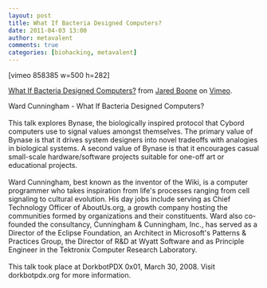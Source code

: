 ```yaml
---
layout: post
title: What If Bacteria Designed Computers?
date: 2011-04-03 13:00
author: metavalent
comments: true
categories: [biohacking, metavalent]
---
```

[vimeo 858385 w=500 h=282]<p><a href="https://vimeo.com/858385">What If Bacteria Designed Computers?</a> from <a href="https://vimeo.com/user423494">Jared Boone</a> on <a href="https://vimeo.com">Vimeo</a>.</p><p>Ward Cunningham - What If Bacteria Designed Computers?<br /><br />This talk explores Bynase, the biologically inspired protocol that Cybord computers use to signal values amongst themselves. The primary value of Bynase is that it drives system designers into novel tradeoffs with analogies in biological systems. A second value of Bynase is that it encourages casual small-scale hardware/software projects suitable for one-off art or educational projects.<br /><br />Ward Cunningham, best known as the inventor of the Wiki, is a computer programmer who takes inspiration from life's processes ranging from cell signaling to cultural evolution. His day jobs include serving as Chief Technology Officer of AboutUs.org, a growth company hosting the communities formed by organizations and their constituents. Ward also co-founded the consultancy, Cunningham &amp; Cunningham, Inc., has served as a Director of the Eclipse Foundation, an Architect in Microsoft's Patterns &amp; Practices Group, the Director of R&amp;D at Wyatt Software and as Principle Engineer in the Tektronix Computer Research Laboratory.<br /><br />This talk took place at DorkbotPDX 0x01, March 30, 2008. Visit dorkbotpdx.org for more information.<br /></p>

